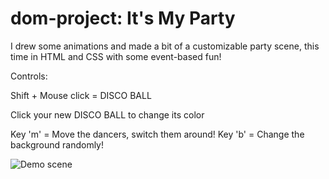 # dom-project: It's My Party

I drew some animations and made a bit of a customizable party scene, this time in HTML and CSS with some event-based fun!


Controls:

Shift + Mouse click = DISCO BALL

Click your new DISCO BALL to change its color

Key 'm' = Move the dancers, switch them around!
Key 'b' = Change the background randomly!


![Demo scene](https://user-images.githubusercontent.com/56084755/120847886-b70fb600-c539-11eb-87e0-85e60af0f754.png)
